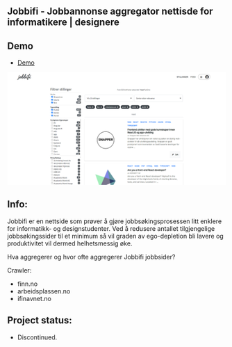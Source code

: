 ## Jobbifi - Jobbannonse aggregator nettisde for informatikere | designere

## Demo
- [Demo](https://www.jobbifi.no/)

![GitHub Logo](./jobbifi.png)

## Info:
Jobbifi er en nettside som prøver å gjøre jobbsøkingsprosessen litt enklere for informatikk- og designstudenter. Ved å redusere antallet tilgjengelige jobbsøkingssider til et minimum så vil graden av ego-depletion bli lavere og produktivitet vil dermed helhetsmessig øke.

Hva aggregerer og hvor ofte aggregerer Jobbifi jobbsider?

Crawler:
- finn.no
- arbeidsplassen.no
- ifinavnet.no

## Project status:
- Discontinued.
